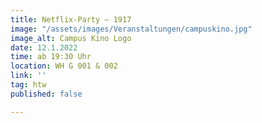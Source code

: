 ```yaml
---
title: Netflix-Party – 1917
image: "/assets/images/Veranstaltungen/campuskino.jpg"
image_alt: Campus Kino Logo
date: 12.1.2022
time: ab 19:30 Uhr
location: WH G 001 & 002
link: ''
tag: htw
published: false

---
```

